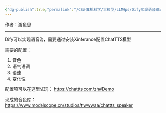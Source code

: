 ```yaml
---
{"dg-publish":true,"permalink":"/CS计算机科学/大模型/LLMOps/Dify实现语音输出/","noteIcon":"","created":"2024-12-05T03:11:01.000+08:00","updated":"2025-01-26T13:10:28.950+08:00"}
---
```


作者：游鱼思

---
Dify可以实现语音流，需要通过安装Xinferance配置ChatTTS模型

需要的配置：

1. 音色
2. 语气语调
3. 语速
4. 变化性

配置项可以在这里试玩： https://chattts.com/zh#Demo

现成的音色库： https://www.modelscope.cn/studios/ttwwwaa/chattts_speaker
